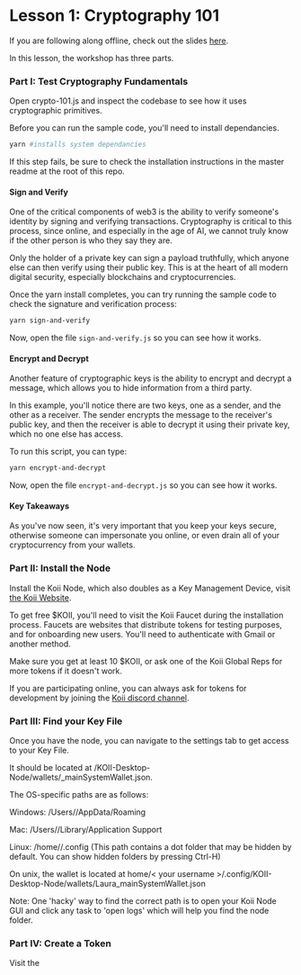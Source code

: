 # Lesson 1: Cryptography 101
If you are following along offline, check out the slides [here](https://docs.google.com/presentation/d/19xTJLwixjGnZM6NWDvdmAwhHUxCfE6p9hs40srcYKY8/edit#slide=id.g31f6a41322a_0_0).

In this lesson, the workshop has three parts.

### Part I: Test Cryptography Fundamentals
Open crypto-101.js and inspect the codebase to see how it uses cryptographic primitives. 

Before you can run the sample code, you'll need to install dependancies.

```sh
yarn #installs system dependancies 
```
If this step fails, be sure to check the installation instructions in the master readme at the root of this repo.

#### Sign and Verify 
One of the critical components of web3 is the ability to verify someone's identity by signing and verifying transactions. Cryptography is critical to this process, since online, and especially in the age of AI, we cannot truly know if the other person is who they say they are. 

Only the holder of a private key can sign a payload truthfully, which anyone else can then verify using their public key. This is at the heart of all modern digital security, especially blockchains and cryptocurrencies.

Once the yarn install completes, you can try running the sample code to check the signature and verification process: 
```sh 
yarn sign-and-verify
``` 

Now, open the file `sign-and-verify.js` so you can see how it works.

#### Encrypt and Decrypt
Another feature of cryptographic keys is the ability to encrypt and decrypt a message, which allows you to hide information from a third party. 

In this example, you'll notice there are two keys, one as a sender, and the other as a receiver. The sender encrypts the message to the receiver's public key, and then the receiver is able to decrypt it using their private key, which no one else has access. 

To run this script, you can type: 
```sh
yarn encrypt-and-decrypt
```

Now, open the file `encrypt-and-decrypt.js` so you can see how it works.

#### Key Takeaways
As you've now seen, it's very important that you keep your keys secure, otherwise someone can impersonate you online, or even drain all of your cryptocurrency from your wallets. 

### Part II: Install the Node
Install the Koii Node, which also doubles as a Key Management Device, visit [the Koii Website](https://koii.network/node).

To get free $KOII, you'll need to visit the Koii Faucet during the installation process. Faucets are websites that distribute tokens for testing purposes, and for onboarding new users. You'll need to authenticate with Gmail or another method. 

Make sure you get at least 10 $KOII, or ask one of the Koii Global Reps for more tokens if it doesn't work.

If you are participating online, you can always ask for tokens for development by joining the [Koii discord channel](https://discord.gg/koii-network).

### Part III: Find your Key File
Once you have the node, you can navigate to the settings tab to get access to your Key File.

It should be located at <OS-specific path>/KOII-Desktop-Node/wallets/<name>_mainSystemWallet.json.

The OS-specific paths are as follows:

Windows: /Users/<username>/AppData/Roaming

Mac: /Users/<username>/Library/Application Support

Linux: /home/<username>/.config (This path contains a dot folder that may be hidden by default. You can show hidden folders by pressing Ctrl-H)

On unix, the wallet is located at home/< your username >/.config/KOII-Desktop-Node/wallets/Laura_mainSystemWallet.json

Note: One 'hacky' way to find the correct path is to open your Koii Node GUI and click any task to 'open logs' which will help you find the node folder.

### Part IV: Create a Token
Visit the 